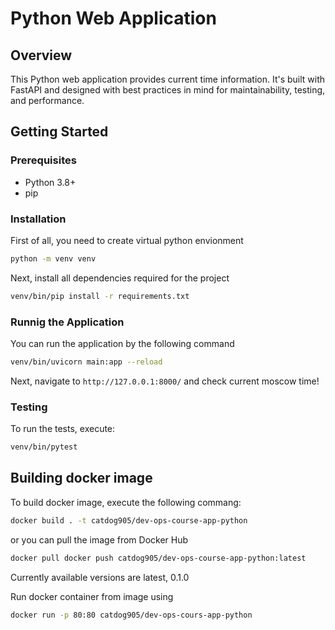 # Python Web Application

## Overview

This Python web application provides current time information. It's built with FastAPI and designed with best practices in mind for maintainability, testing, and performance.

## Getting Started

### Prerequisites

- Python 3.8+
- pip

### Installation

First of all, you need to create virtual python envionment

```bash
python -m venv venv
```

Next, install all dependencies required for the project

```bash
venv/bin/pip install -r requirements.txt
```

### Runnig the Application

You can run the application by the following command

```bash
venv/bin/uvicorn main:app --reload
```

Next, navigate to `http://127.0.0.1:8000/` and check current moscow time!

### Testing

To run the tests, execute:

```bash
venv/bin/pytest
```

## Building docker image

To build docker image, execute the following commang:

```bash
docker build . -t catdog905/dev-ops-course-app-python
```

or you can pull the image from Docker Hub

```bash
docker pull docker push catdog905/dev-ops-course-app-python:latest
```

Currently available versions are latest, 0.1.0

Run docker container from image using

```bash
docker run -p 80:80 catdog905/dev-ops-cours-app-python
```
